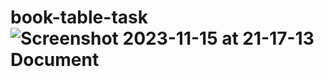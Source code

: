 # book-table-task![Screenshot 2023-11-15 at 21-17-13 Document](https://github.com/jay-soneji/book-table-task/assets/147239734/5d8af011-bda0-4d13-8966-a3dc1341aa37)
